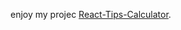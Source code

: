 

 enjoy my projec [React-Tips-Calculator](https://aduenko-vladislav.github.io/react-tips-calculator/).

